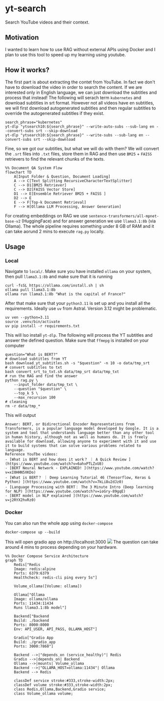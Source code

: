 # yt-search
Search YouTube videos and their context.

## Motivation
I wanted to learn how to use RAG without external APIs using Docker and I plan to use this tool to speed up my learning using youtube.

## How it works?

The first part is about extracting the contet from YouTube. In fact we don't have to download the video in order to search the content. If we are interested only in English language, we can just download the subtitles and process that instead! The following will serach term `kubernetes` and download subtitles in srt format. However not all videos have en subtitles, we will first download autogenerated subtitles and then regular subtitles to override the autogenerated subtitles if they exist.
```
search_phrase="kubernetes"
yt-dlp "ytsearch10:${search_phrase}" --write-auto-subs --sub-lang en --convert-subs srt --skip-download
yt-dlp "ytsearch10:${search_phrase}" --write-subs --sub-lang en --convert-subs srt --skip-download
```
Fine, so we got our subtitles, but what we will do with them? We will convert the `.srt` files into `.txt` files, store them in RAG and then use `BM25` + `FAISS` retrievers to find the relevant chunks of the texts. 
```mermaid
%% Document QA System Flow
flowchart TD
    A[Input Folder & Question, Document Loading]
    A --> C[Text Splitting RecursiveCharacterTextSplitter]
    C --> D1[BM25 Retriever]
    C --> D2[FAISS Vector Store]
    D1 --> E[Ensemble Retriever BM25 + FAISS ]
    D2 --> E
    E --> F[Top-k Document Retrieval]
    F --> H[Ollama LLM Processing, Answer Generation]
```
For creating embeddings on RAG we use `sentence-transformers/all-mpnet-base-v2` (HuggingFace) and for answer generation we use `llama3.1:8b` (via Ollama). The whole pipeline requires something under 8 GB of RAM and it can take aorund 2 mins to execute `rag.py` locally.

## Usage
### Local 
Navigate to `local/`. Make sure you have installed `ollama` on your system, then pull `llama3.1:8b` and make sure that it is running
```
curl -fsSL https://ollama.com/install.sh | sh
ollama pull llama3.1:8b
ollama run llama3.1:8b "What is the capital of France?"
```

After that make sure that your `python3.11` is set up and you install all the requirements. Ideally use `uv` from Astral. Version 3.12 might be problematic.
```
uv ven --python=3.11
source .venv/bin/activate
uv pip install -r requirements.txt
```
This will lso install `yt-dlp`. The following will process the YT subtitles and answer the defined question. Make sure that `ffmepg` is installed on your computer
```
question="What is BERT?"
# download subtitles from YT
bash download_yt_subtitles.sh -s "$question" -n 10 -o data/tmp_srt
# convert subtitles to txt
bash convert_srt_to_txt.sh data/tmp_srt data/tmp_txt
# run the RAG and find the answer
python rag.py \
    --input_folder data/tmp_txt \
    --question "$question" \
    --top_k 5 \
    --max_recursion 100
# cleaning
rm -r data/tmp_*
```
This will output
```Question: What is BERT?
Answer: BERT, or Bidirectional Encoder Representations from Transformers, is a popular language model developed by Google. It is a system and tool that understands language better than any other tool in human history, although not as well as humans do. It is freely available for download, allowing anyone to experiment with it and use it to build systems that can solve various problems related to language.
Reference YouTbe videos:
- [What is BERT and how does it work？ ｜ A Quick Review ](https://www.youtube.com/watch?v=6ahxPTLZxU8)
- [BERT Neural Network - EXPLAINED! ](https://www.youtube.com/watch?v=xI0HHN5XKDo)
- [What is BERT？ ｜ Deep Learning Tutorial 46 (Tensorflow, Keras & Python) ](https://www.youtube.com/watch?v=7kLi8u2dJz0)
- [Language Processing with BERT： The 3 Minute Intro (Deep learning for NLP) ](https://www.youtube.com/watch?v=ioGry-89gqE)
- [BERT model in NLP explained ](https://www.youtube.com/watch?v=j2RYX2hvRz0)
```

### Docker
You can also run the whole app using `docker-compose`
```
docker-compose up --build 
```
This will open gradio app on http://localhost:3000
![](https://i.imgur.com/rMCLXT9.png)
The question can take around 4 mins to process depending on your hardware.

```mermaid
%% Docker Compose Service Architecture
graph TD
    Redis["Redis
    Image: redis:alpine
    Ports: 6379:6379
    Healthcheck: redis-cli ping every 5s"]
    
    Volume_ollama([Volume: ollama])
    
    Ollama["Ollama
    Image: ollama/ollama
    Ports: 11434:11434
    Runs llama3.1:8b model"]
    
    Backend["Backend
    Build: ./backend
    Ports: 8000:8000
    Env: API_USER, API_PASS, OLLAMA_HOST"]
    
    Gradio["Gradio App
    Build: ./gradio_app
    Ports: 3000:7860"]
    
    Backend -->|"depends_on (service_healthy)"| Redis
    Gradio -->|depends_on| Backend
    Ollama -->|mounts| Volume_ollama
    Backend -->|"OLLAMA_HOST=ollama:11434"| Ollama
    Backend --> Redis

    classDef service stroke:#333,stroke-width:2px;
    classDef volume stroke:#333,stroke-width:2px;
    class Redis,Ollama,Backend,Gradio service;
    class Volume_ollama volume;
```
